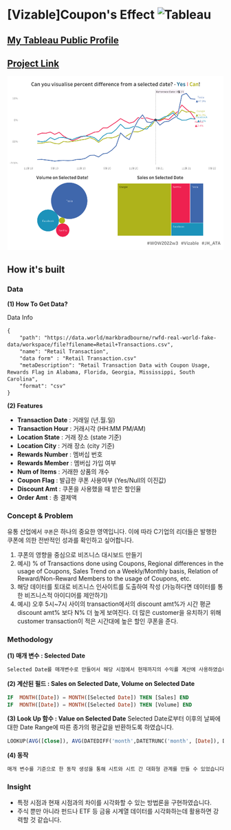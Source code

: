 # [Vizable]Coupon's Effect <img alt="Tableau" src ="https://img.shields.io/badge/Tableau-E97627.svg?&style=for-the-badge&logo=Tableau&logoColor=white"/>

## [My Tableau Public Profile](https://public.tableau.com/app/profile/.67511519/)

## [Project Link](https://public.tableau.com/app/profile/.67511519/viz/VizableCouponsEffect/1?publish=yes)
![](https://github.com/jhbale11/Tableau_Public/blob/a95aca0e71ed191aa594b6c2316b5df3e378d0a2/%5BVizable%5DJH%23WOW2022w03/%5BVizable%5DJH%23WOW2022w03.png)

## How it's built

### Data

**(1) How To Get Data?**

Data Info
```
{
    "path": "https://data.world/markbradbourne/rwfd-real-world-fake-data/workspace/file?filename=Retail+Transactions.csv",
    "name": "Retail Transaction",
    "data form" : "Retail Transaction.csv"
    "metaDescription": "Retail Transaction Data with Coupon Usage, Rewards Flag in Alabama, Florida, Georgia, Mississippi, South Carolina",
    "format": "csv"
}
```
**(2) Features**
- **Transaction Date** : 거래일 (년.월.일)
- **Transaction Hour** : 거래시각 (HH:MM PM/AM)
- **Location State** : 거래 장소 (state 기준)
- **Location City** : 거래 장소 (city 기준)
- **Rewards Number** : 멤버십 번호
- **Rewards Member** : 멤버십 가입 여부
- **Num of Items** : 거래한 상품의 개수
- **Coupon Flag** : 발급한 쿠폰 사용여부 (Yes/Null의 이진값)
- **Discount Amt** : 쿠폰을 사용했을 때 받은 할인율
- **Order Amt** : 총 결제액

### Concept & Problem

유통 산업에서 `쿠폰`은 하나의 중요한 영역입니다. 이에 따라 C기업의 리더들은 발행한 쿠폰에 의한 전반적인 성과를 확인하고 싶어합니다.

1. 쿠폰의 영향을 중심으로 비즈니스 대시보드 만들기
2. 예시) % of Transactions done using Coupons, Regional differences in the usage of Coupons, Sales Trend on a Weekly/Monthly basis, Relation of Reward/Non-Reward Members to the usage of Coupons, etc.
3. 해당 데이터를 토대로 비즈니스 인사이트를 도출하여 작성 (가능하다면 데이터를 통한 비즈니스적 아이디어를 제안하기)
4. 예시) 오후 5시~7시 사이의 transaction에서의 discount amt%가 시간 평균 discount amt% 보다 N% 더 높게 보여진다. 더 많은 customer을 유치하기 위해 customer transaction이 적은 시간대에 높은 할인 쿠폰을 준다.

### Methodology
**(1) 매개 변수 : Selected Date**
```bash
Selected Date를 매개변수로 만들어서 해당 시점에서 현재까지의 수익률 계산에 사용하였습니다. Selected Date를 여러 시트에 동작으로 연동하여 Selected Date의 변화에 따라 생성한 여러 계산된 필드가 변화할 수 있도록 설정하였습니다.
```
**(2) 계산된 필드 : Sales on Selected Date, Volume on Selected Date**
```SQL
IF  MONTH([Date]) = MONTH([Selected Date]) THEN [Sales] END
IF  MONTH([Date]) = MONTH([Selected Date]) THEN [Volume] END
```

**(3) Look Up 함수 : Value on Selected Date**
Selected Date로부터 이후의 날짜에 대한 Date Range에 따른 종가의 평균값을 반환하도록 하였습니다.
```SQL
LOOKUP(AVG([Close]), AVG(DATEDIFF('month',DATETRUNC('month', [Date]), DATETRUNC('month',[Selected Date]))))
```
**(4) 동작**
```bash
매개 변수를 기준으로 한 동작 생성을 통해 시트와 시트 간 대화형 관계를 만들 수 있었습니다. Selected Date의 변화에 따라 모든 시트가 Dynamic하게 달라지도록 구현하였습니다.
```

### Insight
- 특정 시점과 현재 시점과의 차이를 시각화할 수 있는 방법론을 구현하였습니다.
- 주식 뿐만 아니라 펀드나 ETF 등 금융 시계열 데이터를 시각화하는데 활용하면 강력할 것 같습니다.




